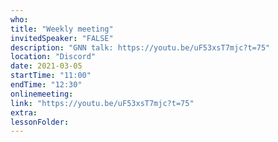 ```yaml
---
who: 
title: "Weekly meeting"
invitedSpeaker: "FALSE"
description: "GNN talk: https://youtu.be/uF53xsT7mjc?t=75"
location: "Discord"
date: 2021-03-05
startTime: "11:00"
endTime: "12:30"
onlinemeeting: 
link: "https://youtu.be/uF53xsT7mjc?t=75"
extra: 
lessonFolder: 
---
```

